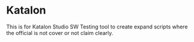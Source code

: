 # Katalon

This is for Katalon Studio SW Testing tool to create expand scripts where the official is not cover or not claim clearly.
